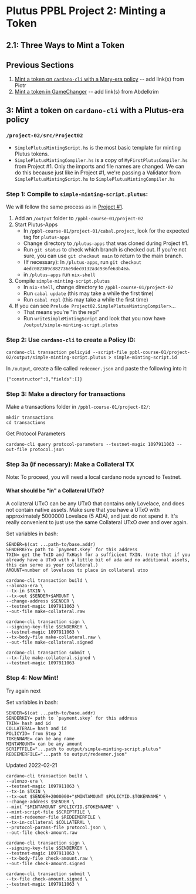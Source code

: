 # Plutus PPBL Project 2: Minting a Token
## 2.1: Three Ways to Mint a Token

## Previous Sections
1. [Mint a token on `cardano-cli` with a Mary-era policy]() -- add link(s) from Piotr
2. [Mint a token in GameChanger]() -- add link(s) from Abdelkrim

## 3: Mint a token on `cardano-cli` with a Plutus-era policy

### `/project-02/src/Project02`
- `SimplePlutusMintingScript.hs` is the most basic template for minting Plutus tokens.
- `SimplePlutusMintingCompiler.hs` is a copy of `MyFirstPlutusCompiler.hs` from Project #1. Only the imports and file names are changed. We can do this because just like in Project #1, we're passing a Validator from `SimplePlutusMintingScript.hs` to `SimplePlutusMintingCompiler.hs`

### Step 1: Compile to `simple-minting-script.plutus`:

We will follow the same process as in [Project #1](https://gitlab.com/gimbalabs/ppbl/ppbl-course-01/-/tree/master/project-01).

1. Add an `/output` folder to `/ppbl-course-01/project-02`
2. Start Plutus-Apps
    - In `/ppbl-course-01/project-01/cabal.project`, look for the expected tag for `plutus-apps`
    - Change directory to `/plutus-apps` that was cloned during Project #1.
    - Run `git status` to check which branch is checked out. If you're not sure, you can use `git checkout main` to return to the main branch.
    - (If necessary): In `/plutus-apps`, run `git checkout 4edc082309c882736e9dec0132a3c936fe63b4ea`.
    - in `/plutus-apps` run `nix-shell`
3. Compile `simple-minting-script.plutus`
    - In `nix-shell`, change directory to `/ppbl-course-01/project-02`
    - Run `cabal update` (this may take a while the first time)
    - Run `cabal repl` (this may take a while the first time)
4. If you can see `Prelude Project02.SimplePlutusMintingCompiler>`...
    - That means you're "in the repl"
    - Run `writeSimpleMintingScript` and look that you now have `/output/simple-minting-script.plutus`

### Step 2: Use `cardano-cli` to create a Policy ID:
```
cardano-cli transaction policyid --script-file ppbl-course-01/project-02/output/simple-minting-script.plutus > simple-minting-script.id
```

In `/output`, create a file called `redeemer.json` and paste the following into it:
```
{"constructor":0,"fields":[]}
```

### Step 3: Make a directory for transactions

Make a transactions folder in `/ppbl-course-01/project-02/`:
```
mkdir transactions
cd transactions
```
Get Protocol Parameters
```
cardano-cli query protocol-parameters --testnet-magic 1097911063 --out-file protocol.json
```

### Step 3a (if necessary): Make a Collateral TX

Note: To proceed, you will need a local cardano node synced to Testnet.

#### What should be "in" a Collateral UTxO?
A collateral UTxO can be any UTxO that contains only Lovelace, and does not contain native assets. Make sure that you have a UTxO with approximately 5000000 Lovelace (5 ADA), and just do not spend it. It's really convenient to just use the same Collateral UTxO over and over again.

Set variables in bash:

```
SENDER=$(cat ...path-to/base.addr)
SENDERKEY= path to `payment.skey` for this address
TXIN= get the TxID and TxHash for a sufficient TXIN. (note that if you already have a UTxO with a little bit of ada and no additional assets, this can serve as your collateral.)
AMOUNT=number of lovelaces to place in collateral utxo
```

```
cardano-cli transaction build \
--alonzo-era \
--tx-in $TXIN \
--tx-out $SENDER+$AMOUNT \
--change-address $SENDER \
--testnet-magic 1097911063 \
--out-file make-collateral.raw

cardano-cli transaction sign \
--signing-key-file $SENDERKEY \
--testnet-magic 1097911063 \
--tx-body-file make-collateral.raw \
--out-file make-collateral.signed

cardano-cli transaction submit \
--tx-file make-collateral.signed \
--testnet-magic 1097911063
```

### Step 4: Now Mint!

Try again next

Set variables in bash:
```
SENDER=$(cat ...path-to/base.addr)
SENDERKEY= path to `payment.skey` for this address
TXIN= hash and id
COLLATERAL= hash and id
POLICYID= from Step 2
TOKENNAME= can be any name
MINTAMOUNT= can be any amount
SCRIPTFILE="...path to output/simple-minting-script.plutus"
REDEEMERFILE="...path to output/redeemer.json"
```

Updated 2022-02-21
```
cardano-cli transaction build \
--alonzo-era \
--testnet-magic 1097911063 \
--tx-in $TXIN \
--tx-out $SENDER+2000000+"$MINTAMOUNT $POLICYID.$TOKENNAME" \
--change-address $SENDER \
--mint "$MINTAMOUNT $POLICYID.$TOKENNAME" \
--mint-script-file $SCRIPTFILE \
--mint-redeemer-file $REDEEMERFILE \
--tx-in-collateral $COLLATERAL \
--protocol-params-file protocol.json \
--out-file check-amount.raw

cardano-cli transaction sign \
--signing-key-file $SENDERKEY \
--testnet-magic 1097911063 \
--tx-body-file check-amount.raw \
--out-file check-amount.signed

cardano-cli transaction submit \
--tx-file check-amount.signed \
--testnet-magic 1097911063 \
`